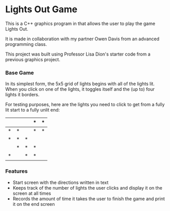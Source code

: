 # Lights Out Game

This is a C++ graphics program in that allows the user to play the game Lights Out.

It is made in collaboration with my partner Owen Davis from an advanced programming class.

This project was built using Professor Lisa Dion's starter code from a previous graphics project.

### Base Game
In its simplest form, the 5x5 grid of lights begins with all of the lights lit. 
When you click on one of the lights, it toggles itself and the (up to) four lights it borders.


For testing purposes, here are the lights you need to click to get from a fully lit start to a fully unlit end:

| | | |*|*|
|-|-|-|-|-|
|*|*| |*|*|
|*|*|*| | |
| |*|*|*| |
|*| |*|*| |

### Features
* Start screen with the directions written in text
* Keeps track of the number of lights the user clicks and display it on the screen at all times
* Records the amount of time it takes the user to finish the game and print it on the end screen
